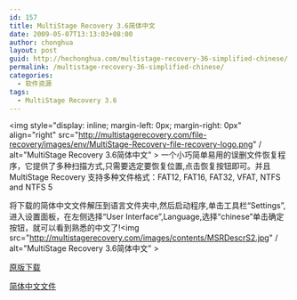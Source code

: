 ```yaml
---
id: 157
title: MultiStage Recovery 3.6简体中文
date: 2009-05-07T13:13:03+08:00
author: chonghua
layout: post
guid: http://hechonghua.com/multistage-recovery-36-simplified-chinese/
permalink: /multistage-recovery-36-simplified-chinese/
categories:
  - 软件资源
tags:
  - MultiStage Recovery 3.6
---
```

<img style="display: inline; margin-left: 0px; margin-right: 0px" align="right" src="http://multistagerecovery.com/file-recovery/images/env/MultiStage-Recovery-file-recovery-logo.png" / alt="MultiStage Recovery 3.6简体中文" > 一个小巧简单易用的误删文件恢复程序，它提供了多种扫描方式,只需要选定要恢复位置,点击恢复按钮即可。并且MultiStage Recovery 支持多种文件格式：FAT12, FAT16, FAT32, VFAT, NTFS and NTFS 5 

<!--more-->

将下载的简体中文文件解压到语言文件夹中,然后启动程序,单击工具栏“Settings”,进入设置面板，在左侧选择“User Interface”,Language,选择“chinese”单击确定按钮，就可以看到熟悉的中文了!<img src="http://multistagerecovery.com/images/contents/MSRDescrS2.jpg" / alt="MultiStage Recovery 3.6简体中文" > 

<a href="http://downloads.multistagerecovery.com/MSR_Installer.exe" target="_blank">原版下载</a>

<a href="http://www.namipan.com/d/Chinese.rar/9208ddda93ec96dc8c1f331761183833376b21646d140000" target="_blank">简体中文文件</a>

&#160;
